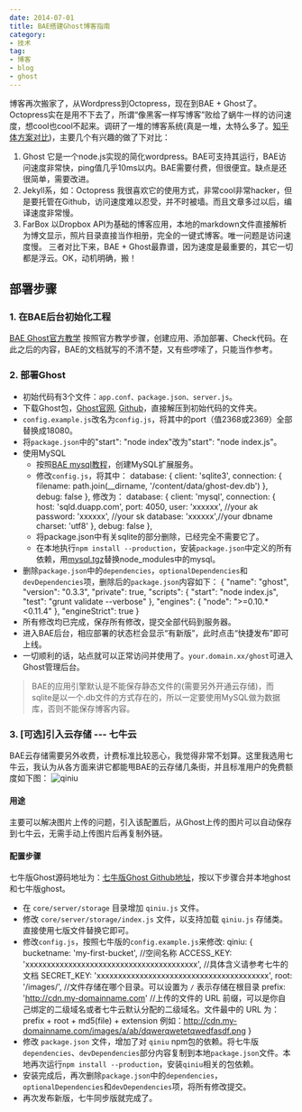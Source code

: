 ```yaml
---
date: 2014-07-01
title: BAE搭建Ghost博客指南
category:
- 技术
tag:
- 博客
- blog
- ghost
---
```

博客再次搬家了，从Wordpress到Octopress，现在到BAE + Ghost了。Octopress实在是用不下去了，所谓“像黑客一样写博客”败给了蜗牛一样的访问速度，想cool也cool不起来。调研了一堆的博客系统(真是一堆，太特么多了。[知乎体方案对比](http://www.zhihu.com/question/21981094))，主要几个有兴趣的做了下对比：
1. Ghost
	它是一个node.js实现的简化wordpress。BAE可支持其运行，BAE访问速度非常快，ping值几乎10ms以内。BAE需要付费，但很便宜。缺点是还很简单，需要改进。
2. Jekyll系，如：Octopress
	我很喜欢它的使用方式，非常cool非常hacker，但是要托管在Github，访问速度难以忍受，并不时被墙。而且文章多过以后，编译速度非常慢。
3. FarBox
	以Dropbox API为基础的博客应用，本地的markdown文件直接解析为博文显示，照片目录直接当作相册，完全的一键式博客。唯一问题是访问速度慢。
三者对比下来，BAE + Ghost最靠谱，因为速度是最重要的，其它一切都是浮云。OK，动机明确，搬！
## 部署步骤
### 1. 在BAE后台初始化工程
[BAE Ghost官方教学](http://developer.baidu.com/wiki/index.php?title=docs/cplat/bae/start)
按照官方教学步骤，创建应用、添加部署、Check代码。在此之后的内容，BAE的文档就写的不清不楚，又有些啰嗦了，只能当作参考。
### 2. 部署Ghost
* 初始代码有3个文件：`app.conf、package.json、server.js`。
* 下载Ghost包，[Ghost官网](https://ghost.org/download/), [Github](https://github.com/TryGhost/Ghost)，直接解压到初始代码的文件夹。
* `config.example.js`改名为`config.js`，将其中的port（值2368或2369）全部替换成18080。
* 将`package.json`中的"start": "node index"改为"start": "node index.js"。
* 使用MySQL
	* 按照[BAE mysql教程](http://developer.baidu.com/wiki/index.php?title=docs/cplat/bae/mysql)，创建MySQL扩展服务。
	* 修改`config.js`，将其中：
			database: {
	            client: 'sqlite3',
	            connection: {
	                filename: path.join(__dirname, '/content/data/ghost-dev.db')
	            },
	            debug: false
	        },
		修改为：
			database: {
				client: 'mysql',
				connection: {
				    host: 'sqld.duapp.com',
				    port: 4050,
				    user: 'xxxxxx', //your ak
				    password: 'xxxxxx', //your sk
				    database: 'xxxxxx',//your dbname
				    charset: 'utf8'
				},
				debug: false
        	},
	* 将package.json中有关sqlite的部分删除，已经完全不需要它了。
	* 在本地执行`npm install --production`，安装`package.json`中定义的所有依赖，用[mysql.tgz](http://bcs.duapp.com/baev3demo/nodejs-web/mysql.tgz)替换node_modules中的mysql。
* 删除`package.json`中的`dependencies`，`optionalDependencies`和`devDependencies`项，删除后的`package.json`内容如下：
			{
				"name": "ghost",
				"version": "0.3.3",
				"private": true,
				"scripts": {
				    "start": "node index.js",
				    "test": "grunt validate --verbose"
				},
				"engines": {
				    "node": ">=0.10.* <0.11.4"
				},
				"engineStrict": true
			}
* 所有修改均已完成，保存所有修改，提交全部代码到服务器。
* 进入BAE后台，相应部署的状态栏会显示“有新版”，此时点击“快捷发布”即可上线。
* 一切顺利的话，站点就可以正常访问并使用了。`your.domain.xx/ghost`可进入Ghost管理后台。
> BAE的应用引擎默认是不能保存静态文件的(需要另外开通云存储)，而sqlite是以一个.db文件的方式存在的，所以一定要使用MySQL做为数据库，否则不能保存博客内容。
### 3. [可选]引入云存储 --- 七牛云
BAE云存储需要另外收费，计费标准比较恶心，我觉得非常不划算。这里我选用七牛云，我认为从各方面来讲它都能甩BAE的云存储几条街，并且标准用户的免费额度如下图：
![qiniu](./img/qiniu.png)
#### 用途
主要可以解决图片上传的问题，引入该配置后，从Ghost上传的图片可以自动保存到七牛云，无需手动上传图片后再复制外链。
#### 配置步骤
七牛版Ghost源码地址为：[七牛版Ghost Github地址](https://github.com/ghostchina/Ghost-0.4.2-qiniu)，按以下步骤合并本地ghost和七牛版ghost。
* 在 `core/server/storage` 目录增加 `qiniu.js` 文件。
* 修改 `core/server/storage/index.js` 文件，以支持加载 `qiniu.js` 存储类。直接使用七版文件替换它即可。
* 修改`config.js`，按照七牛版的`config.example.js`来修改:
		qiniu: {
            bucketname: 'my-first-bucket', //空间名称
            ACCESS_KEY: 'xxxxxxxxxxxxxxxxxxxxxxxxxxxxxxxxxxxxxxxx', //具体含义请参考七牛的文档
            SECRET_KEY: 'xxxxxxxxxxxxxxxxxxxxxxxxxxxxxxxxxxxxxxxx',
            root: '/images/', //文件存储在哪个目录。可以设置为 `/` 表示存储在根目录
            prefix: 'http://cdn.my-domainname.com'  //上传的文件的 URL 前缀，可以是你自己绑定的二级域名或者七牛云默认分配的二级域名。文件最中的 URL 为：prefix + root + md5(file) + extension
            例如：http://cdn.my-domainname.com/images/a/ab/dqwerqwetetqwedfasdf.png
        }
* 修改 `package.json` 文件，增加了对 `qiniu` npm包的依赖。将七牛版`dependencies`、`devDependencies`部分内容复制到本地`package.json`文件。本地再次运行`npm install --production`，安装`qiniu`相关的包依赖。
* 安装完成后，再次删除`package.json`中的`dependencies`，`optionalDependencies`和`devDependencies`项，将所有修改提交。
* 再次发布新版，七牛同步版就完成了。
